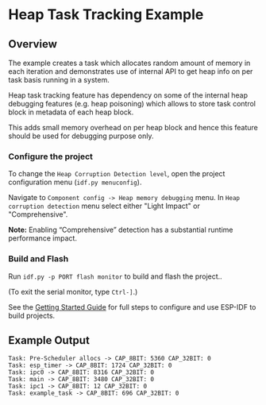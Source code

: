 # Heap Task Tracking Example

## Overview

The example creates a task which allocates random amount of memory in each iteration and demonstrates use of internal API to get heap info on per task basis running in a system.

Heap task tracking feature has dependency on some of the internal heap debugging features (e.g. heap poisoning) which allows to store task control block in metadata of each heap block.

This adds small memory overhead on per heap block and hence this feature should be used for debugging purpose only.

### Configure the project

To change the `Heap Corruption Detection level`, open the project configuration menu (`idf.py menuconfig`).

Navigate to `Component config -> Heap memory debugging` menu. In `Heap corruption detection` menu select either "Light Impact" or "Comprehensive".

**Note:** Enabling “Comprehensive” detection has a substantial runtime performance impact.

### Build and Flash

Run `idf.py -p PORT flash monitor` to build and flash the project..

(To exit the serial monitor, type ``Ctrl-]``.)

See the [Getting Started Guide](https://docs.espressif.com/projects/esp-idf/en/latest/get-started/index.html) for full steps to configure and use ESP-IDF to build projects.

## Example Output

```
Task: Pre-Scheduler allocs -> CAP_8BIT: 5360 CAP_32BIT: 0
Task: esp_timer -> CAP_8BIT: 1724 CAP_32BIT: 0
Task: ipc0 -> CAP_8BIT: 8316 CAP_32BIT: 0
Task: main -> CAP_8BIT: 3480 CAP_32BIT: 0
Task: ipc1 -> CAP_8BIT: 12 CAP_32BIT: 0
Task: example_task -> CAP_8BIT: 696 CAP_32BIT: 0
```
